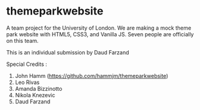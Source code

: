 # themeparkwebsite
A team project for the University of London. We are making a mock theme park website with HTML5, CSS3, and Vanilla JS. Seven people are officially on this team.

This is an individual submission by Daud Farzand

Special Credits :  
  1. John Hamm  (https://github.com/hammjm/themeparkwebsite)
  2. Leo Rivas
  3. Amanda Bizzinotto
  4. Nikola Knezevic
  5. Daud Farzand
